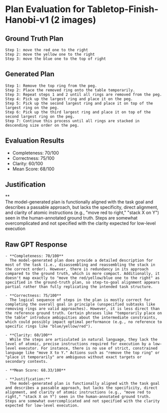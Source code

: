 # Plan Evaluation for Tabletop-Finish-Hanobi-v1 (2 images)

## Ground Truth Plan
```
Step 1: move the red one to the right
Step 2: move the yellow one to the right
Step 3: move the blue one to the top of right
```

## Generated Plan
```
Step 1: Remove the top ring from the peg.
Step 2: Place the removed ring onto the table temporarily.
Step 3: Repeat steps 1 and 2 until all rings are removed from the peg.
Step 4: Pick up the largest ring and place it on the peg.
Step 5: Pick up the second largest ring and place it on top of the largest ring on the peg.
Step 6: Pick up the third largest ring and place it on top of the second largest ring on the peg.
Step 7: Continue this process until all rings are stacked in descending size order on the peg.
```

## Evaluation Results
- Completeness: 70/100
- Correctness: 75/100
- Clarity: 60/100
- Mean Score: 68/100

## Justification
**  
  The model-generated plan is functionally aligned with the task goal and describes a passable approach, but lacks the specificity, direct alignment, and clarity of atomic instructions (e.g., "move red to right," "stack X on Y") seen in the human-annotated ground truth. Steps are somewhat overcomplicated and not specified with the clarity expected for low-level execution

## Raw GPT Response
```
- **Completeness: 70/100**  
  The model-generated plan does provide a detailed description for most of the task (i.e., disassembling and reassembling the stack in the correct order). However, there is redundancy in its approach compared to the ground truth, which is more compact. Additionally, it doesn't map exactly to "move the red/yellow/blue one to the right" as specified in the ground-truth plan, so step-to-goal alignment appears partial rather than fully replicating the intended task structure.

- **Correctness: 75/100**  
  The logical sequence of steps in the plan is mostly correct for completing the overall goal in principle (unspecified subtasks like removing rings are valid approaches). However, it is less direct than the reference ground truth. Certain phrases like "temporarily place on the table" introduce ambiguities about the intermediate constraints, which could possibly impact optimal performance (e.g., no reference to specific rings like "blue/yellow/red").

- **Clarity: 60/100**  
  While the steps are articulated in natural language, they lack the level of atomic, precise instructions required for execution by a low-level executor. For instance, there is no use of strict, constrained language like "move X to Y." Actions such as "remove the top ring" or "place it temporarily" are ambiguous without exact targets or secondary contexts.

- **Mean Score: 68.33/100**  

- **Justification:**  
  The model-generated plan is functionally aligned with the task goal and describes a passable approach, but lacks the specificity, direct alignment, and clarity of atomic instructions (e.g., "move red to right," "stack X on Y") seen in the human-annotated ground truth. Steps are somewhat overcomplicated and not specified with the clarity expected for low-level execution.
```
